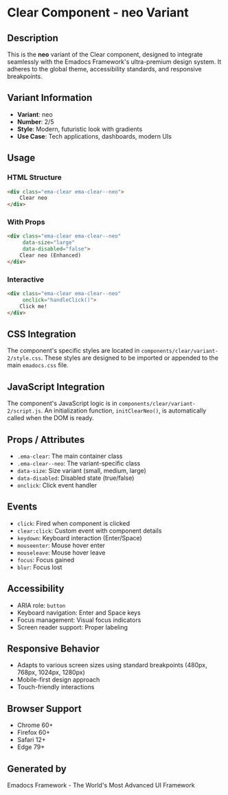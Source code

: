 # Clear Component - neo Variant

## Description
This is the **neo** variant of the Clear component, designed to integrate seamlessly with the Emadocs Framework's ultra-premium design system. It adheres to the global theme, accessibility standards, and responsive breakpoints.

## Variant Information
- **Variant**: neo
- **Number**: 2/5
- **Style**: Modern, futuristic look with gradients
- **Use Case**: Tech applications, dashboards, modern UIs

## Usage

### HTML Structure
```html
<div class="ema-clear ema-clear--neo">
    Clear neo
</div>
```

### With Props
```html
<div class="ema-clear ema-clear--neo" 
     data-size="large" 
     data-disabled="false">
    Clear neo (Enhanced)
</div>
```

### Interactive
```html
<div class="ema-clear ema-clear--neo" 
     onclick="handleClick()">
    Click me!
</div>
```

## CSS Integration
The component's specific styles are located in `components/clear/variant-2/style.css`. These styles are designed to be imported or appended to the main `emadocs.css` file.

## JavaScript Integration
The component's JavaScript logic is in `components/clear/variant-2/script.js`. An initialization function, `initClearNeo()`, is automatically called when the DOM is ready.

## Props / Attributes
- `.ema-clear`: The main container class
- `.ema-clear--neo`: The variant-specific class
- `data-size`: Size variant (small, medium, large)
- `data-disabled`: Disabled state (true/false)
- `onclick`: Click event handler

## Events
- `click`: Fired when component is clicked
- `clear:click`: Custom event with component details
- `keydown`: Keyboard interaction (Enter/Space)
- `mouseenter`: Mouse hover enter
- `mouseleave`: Mouse hover leave
- `focus`: Focus gained
- `blur`: Focus lost

## Accessibility
- ARIA role: `button`
- Keyboard navigation: Enter and Space keys
- Focus management: Visual focus indicators
- Screen reader support: Proper labeling

## Responsive Behavior
- Adapts to various screen sizes using standard breakpoints (480px, 768px, 1024px, 1280px)
- Mobile-first design approach
- Touch-friendly interactions

## Browser Support
- Chrome 60+
- Firefox 60+
- Safari 12+
- Edge 79+

## Generated by
Emadocs Framework - The World's Most Advanced UI Framework
